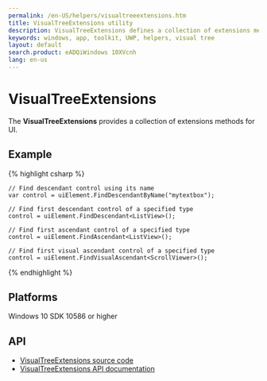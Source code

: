 ```yaml
---
permalink: /en-US/helpers/visualtreeextensions.htm
title: VisualTreeExtensions utility
description: VisualTreeExtensions defines a collection of extensions methods for UI
keywords: windows, app, toolkit, UWP, helpers, visual tree
layout: default
search.product: eADQiWindows 10XVcnh
lang: en-us
---
```


# VisualTreeExtensions

The **VisualTreeExtensions** provides a collection of extensions methods for UI.

## Example

{% highlight csharp %}

	// Find descendant control using its name
	var control = uiElement.FindDescendantByName("mytextbox");

	// Find first descendant control of a specified type
	control = uiElement.FindDescendant<ListView>();

	// Find first ascendant control of a specified type
	control = uiElement.FindAscendant<ListView>();

	// Find first visual ascendant control of a specified type
	control = uiElement.FindVisualAscendant<ScrollViewer>();

{% endhighlight %}

## Platforms

Windows 10 SDK 10586 or higher

## API

* [VisualTreeExtensions source code](https://github.com/Microsoft/UWPCommunityToolkit/blob/master/Microsoft.Toolkit.Uwp.UI/Extensions/VisualTreeExtensions.cs)
* [VisualTreeExtensions API documentation]({{site.baseurl}}/{{page.lang}}/api/Microsoft_Toolkit_Uwp_UI_VisualTreeExtensions.htm)

